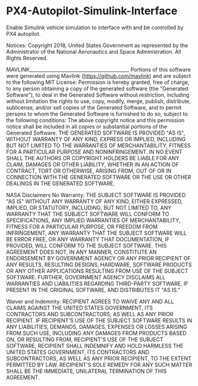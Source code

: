 # PX4-Autopilot-Simulink-Interface
Enable Simulink vehicle simulation to interface with and be controlled by PX4 autopilot.

Notices:
Copyright 2018, United States Government as represented by the Administrator of the National Aeronautics and Space Administration. All Rights Reserved.

MAVLINK__________________________________________
Portions of this software were generated using Mavlink (https://github.com/mavlink) and are subject to the following MIT License: Permission is hereby granted, free of charge, to any person obtaining a copy of the generated software (the "Generated Software"), to deal in the Generated Software without restriction, including without limitation the rights to use, copy, modify, merge, publish, distribute, sublicense, and/or sell copies of the Generated Software, and to permit persons to whom the Generated Software is furnished to do so, subject to the following conditions:
The above copyright notice and this permission notice shall be included in all copies or substantial portions of the Generated Software.
THE GENERATED SOFTWARE IS PROVIDED "AS IS", WITHOUT WARRANTY OF ANY KIND, EXPRESS OR IMPLIED, INCLUDING BUT NOT LIMITED TO THE WARRANTIES OF MERCHANTABILITY, FITNESS FOR A PARTICULAR PURPOSE AND NONINFRINGEMENT.  IN NO EVENT SHALL THE AUTHORS OR COPYRIGHT HOLDERS BE LIABLE FOR ANY CLAIM, DAMAGES OR OTHER LIABILITY, WHETHER IN AN ACTION OF CONTRACT, TORT OR OTHERWISE, ARISING FROM, OUT OF OR IN CONNECTION WITH THE GENERATED SOFTWARE OR THE USE OR OTHER DEALINGS IN THE GENERATED SOFTWARE.

NASA Disclaimers
No Warranty: THE SUBJECT SOFTWARE IS PROVIDED "AS IS" WITHOUT ANY WARRANTY OF ANY KIND, EITHER EXPRESSED, IMPLIED, OR STATUTORY, INCLUDING, BUT NOT LIMITED TO, ANY WARRANTY THAT THE SUBJECT SOFTWARE WILL CONFORM TO SPECIFICATIONS, ANY IMPLIED WARRANTIES OF MERCHANTABILITY, FITNESS FOR A PARTICULAR PURPOSE, OR FREEDOM FROM INFRINGEMENT, ANY WARRANTY THAT THE SUBJECT SOFTWARE WILL BE ERROR FREE, OR ANY WARRANTY THAT DOCUMENTATION, IF PROVIDED, WILL CONFORM TO THE SUBJECT SOFTWARE. THIS AGREEMENT DOES NOT, IN ANY MANNER, CONSTITUTE AN ENDORSEMENT BY GOVERNMENT AGENCY OR ANY PRIOR RECIPIENT OF ANY RESULTS, RESULTING DESIGNS, HARDWARE, SOFTWARE PRODUCTS OR ANY OTHER APPLICATIONS RESULTING FROM USE OF THE SUBJECT SOFTWARE.  FURTHER, GOVERNMENT AGENCY DISCLAIMS ALL WARRANTIES AND LIABILITIES REGARDING THIRD-PARTY SOFTWARE, IF PRESENT IN THE ORIGINAL SOFTWARE, AND DISTRIBUTES IT "AS IS." 
 
Waiver and Indemnity:  RECIPIENT AGREES TO WAIVE ANY AND ALL CLAIMS AGAINST THE UNITED STATES GOVERNMENT, ITS CONTRACTORS AND SUBCONTRACTORS, AS WELL AS ANY PRIOR RECIPIENT.  IF RECIPIENT'S USE OF THE SUBJECT SOFTWARE RESULTS IN ANY LIABILITIES, DEMANDS, DAMAGES, EXPENSES OR LOSSES ARISING FROM SUCH USE, INCLUDING ANY DAMAGES FROM PRODUCTS BASED ON, OR RESULTING FROM, RECIPIENT'S USE OF THE SUBJECT SOFTWARE, RECIPIENT SHALL INDEMNIFY AND HOLD HARMLESS THE UNITED STATES GOVERNMENT, ITS CONTRACTORS AND SUBCONTRACTORS, AS WELL AS ANY PRIOR RECIPIENT, TO THE EXTENT PERMITTED BY LAW.  RECIPIENT'S SOLE REMEDY FOR ANY SUCH MATTER SHALL BE THE IMMEDIATE, UNILATERAL TERMINATION OF THIS AGREEMENT.
